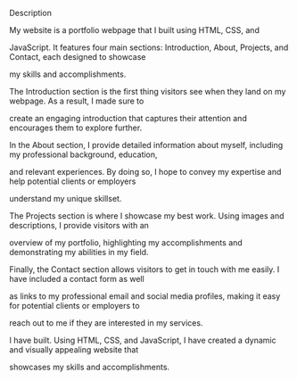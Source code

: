 Description

My website is a portfolio webpage that I built using HTML, CSS, and

JavaScript. It features four main sections: Introduction, About, Projects, and Contact, each designed to showcase 

my skills and accomplishments.

The Introduction section is the first thing visitors see when they land on my webpage. As a result, I made sure to 

create an engaging introduction that captures their attention and encourages them to explore further.

In the About section, I provide detailed information about myself, including my professional background, education, 

and relevant experiences. By doing so, I hope to convey my expertise and help potential clients or employers 

understand my unique skillset.

The Projects section is where I showcase my best work. Using images and descriptions, I provide visitors with an 

overview of my portfolio, highlighting my accomplishments and demonstrating my abilities in my field.

Finally, the Contact section allows visitors to get in touch with me easily. I have included a contact form as well 

as links to my professional email and social media profiles, making it easy for potential clients or employers to 

reach out to me if they are interested in my services.

I have built. Using HTML, CSS, and JavaScript, I have created a dynamic and visually appealing website that 

showcases my skills and accomplishments.


